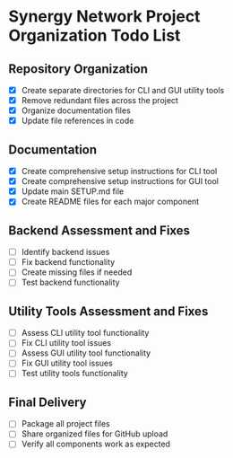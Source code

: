 # Synergy Network Project Organization Todo List

## Repository Organization
- [x] Create separate directories for CLI and GUI utility tools
- [x] Remove redundant files across the project
- [x] Organize documentation files
- [x] Update file references in code

## Documentation
- [x] Create comprehensive setup instructions for CLI tool
- [x] Create comprehensive setup instructions for GUI tool
- [x] Update main SETUP.md file
- [x] Create README files for each major component

## Backend Assessment and Fixes
- [ ] Identify backend issues
- [ ] Fix backend functionality
- [ ] Create missing files if needed
- [ ] Test backend functionality

## Utility Tools Assessment and Fixes
- [ ] Assess CLI utility tool functionality
- [ ] Fix CLI utility tool issues
- [ ] Assess GUI utility tool functionality
- [ ] Fix GUI utility tool issues
- [ ] Test utility tools functionality

## Final Delivery
- [ ] Package all project files
- [ ] Share organized files for GitHub upload
- [ ] Verify all components work as expected
